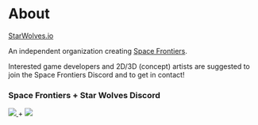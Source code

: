 # About
[StarWolves.io](https://starwolves.io)

An independent organization creating [Space Frontiers](https://github.com/starwolves/space).

Interested game developers and 2D/3D (concept) artists are suggested to join the Space Frontiers Discord and to get in contact!


### Space Frontiers + Star Wolves Discord

<a href="https://discord.gg/yYpMun9CTT">
    <img src="https://img.shields.io/discord/942798229953716274.svg?logo=discord&colorB=7289DA">
</a>
+
<a href="https://discord.gg/qcg4zPuHyU">
    <img src="https://img.shields.io/discord/879436685992140860.svg?logo=discord&colorB=7289DA">
</a>
